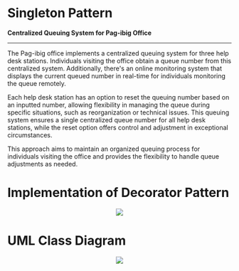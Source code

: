 # Singleton Pattern

**Centralized Queuing System for Pag-ibig Office**
____________________________________________________________________

The Pag-ibig office implements a centralized queuing system for three help desk stations. Individuals visiting the office obtain a queue number from this centralized system. Additionally, there's an online monitoring system that displays the current queued number in real-time for individuals monitoring the queue remotely.

Each help desk station has an option to reset the queuing number based on an inputted number, allowing flexibility in managing the queue during specific situations, such as reorganization or technical issues. This queuing system ensures a single centralized queue number for all help desk stations, while the reset option offers control and adjustment in exceptional circumstances.

This approach aims to maintain an organized queuing process for individuals visiting the office and provides the flexibility to handle queue adjustments as needed.

# Implementation of Decorator Pattern
<p align="center">
  <img src="https://github.com/SG-Hangaan/SingletonPattern/assets/127215110/8ac58db1-851e-4c08-bdbe-0f8d14ea2d30"/>
</p>

# UML Class Diagram
<p align="center">
  <img src="https://github.com/SG-Hangaan/SingletonPattern/assets/127215110/3aedcc6e-5aa7-4fa7-81c2-5b6888e8186c"/>
</p>


